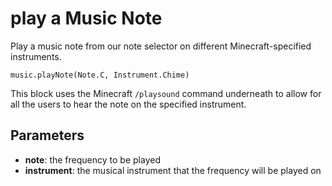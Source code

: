 # play a Music Note

Play a music note from our note selector on different Minecraft-specified instruments.

```sig
music.playNote(Note.C, Instrument.Chime)
```

This block uses the Minecraft `/playsound` command underneath to allow for all the users to hear the note on the specified instrument.

## Parameters


* **note**: the frequency to be played
* **instrument**: the musical instrument that the frequency will be played on